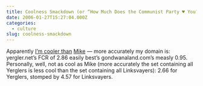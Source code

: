 ```yaml
---
title: Coolness Smackdown (or “How Much Does the Communist Party ♥ You?”)
date: 2006-01-27T15:27:04.000Z
categories:
  - culture
slug: coolness-smackdown
---
```

Apparently [I’m cooler than][1]  [Mike][2]  — more accurately my domain is: yergler.net’s <span class="caps">FCR</span> of 2.86 easily best’s gondwanaland.com’s measly 0.95. Personally, well, not as cool as Mike (more accurately the set containing all Yerglers is less cool than the set containing all Linksvayers): 2.66 for Yerglers, stomped by 4.57 for Linksvayers.



 [1]: http://gondwanaland.com/mlog/2006/01/26/freedom-china-ratio/
 [2]: http://gondwanaland.com/mlog/

